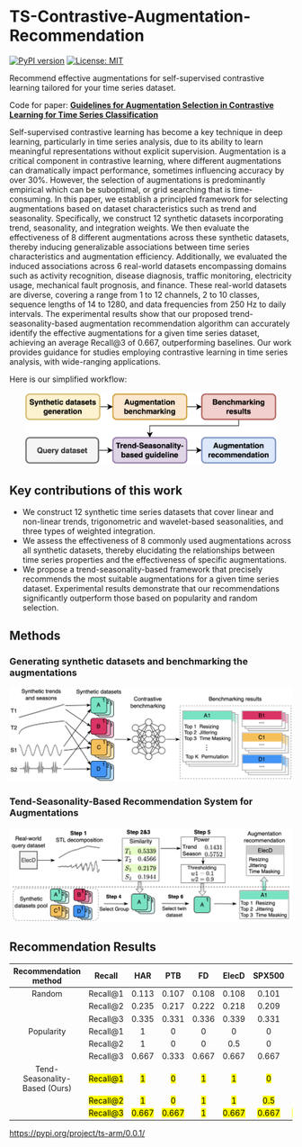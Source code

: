 # TS-Contrastive-Augmentation-Recommendation

[![PyPI version](https://badge.fury.io/py/ts-arm.svg)](https://badge.fury.io/py/ts-arm)
[![License: MIT](https://img.shields.io/badge/License-MIT-green.svg)](https://opensource.org/licenses/MIT)

Recommend effective augmentations for self-supervised contrastive learning tailored for your time series dataset.

Code for paper: [**Guidelines for Augmentation Selection in Contrastive Learning for Time Series Classification**]()

Self-supervised contrastive learning has become a key technique in deep learning, particularly in time series analysis, due to its ability to learn meaningful representations without explicit supervision. Augmentation is a critical component in contrastive learning, where different augmentations can dramatically impact performance, sometimes influencing accuracy by over 30\%. However, the selection of augmentations is predominantly empirical which can be suboptimal, or grid searching that is time-consuming.
In this paper, we establish a principled framework for selecting augmentations based on dataset characteristics such as trend and seasonality. Specifically, we construct 12 synthetic datasets incorporating trend, seasonality, and integration weights. We then evaluate the effectiveness of 8 different augmentations across these synthetic datasets, thereby inducing generalizable associations between time series characteristics and augmentation efficiency. Additionally, we evaluated the induced associations across 6 real-world datasets encompassing domains such as activity recognition, disease diagnosis, traffic monitoring, electricity usage, mechanical fault prognosis, and finance. These real-world datasets are diverse, covering a range from 1 to 12 channels, 2 to 10 classes, sequence lengths of 14 to 1280, and data frequencies from 250 Hz to daily intervals. The experimental results show that our proposed trend-seasonality-based augmentation recommendation algorithm can accurately identify the effective augmentations for a given time series dataset, achieving an average Recall@3 of 0.667, outperforming baselines. Our work provides guidance for studies employing contrastive learning in time series analysis, with wide-ranging applications.

Here is our simplified workflow:
<p align="center"><img src="img/mini_pipeline_h.png" alt="overview" width="450px" /></p>

## Key contributions of this work
- We construct 12 synthetic time series datasets that cover linear and non-linear trends, trigonometric and wavelet-based seasonalities, and three types of weighted integration.
- We assess the effectiveness of 8 commonly used augmentations across all synthetic datasets, thereby elucidating the relationships between time series properties and the effectiveness of specific augmentations.
- We propose a trend-seasonality-based framework that precisely recommends the most suitable augmentations for a given time series dataset. Experimental results demonstrate that our recommendations significantly outperform those based on popularity and random selection.

## Methods
### Generating synthetic datasets and benchmarking the augmentations
<p align="center"><img src="img/benchmarking_workflow.png" alt="overview" width="650px" /></p>

### Tend-Seasonality-Based Recommendation System for Augmentations
<p align="center"><img src="img/trend_season_recommendation.png" alt="overview" width="650px" /></p>

## Recommendation Results
<!-- 
| Recommendation method |Recall | HAR | PTB | FD | ElecD | SPX500 | Mean |
|:---:|:---:|:---:|:---:|:---:|:---:|:---:|:---:|
| Random | Recall@1 | 0.113 | 0.107 | 0.108 | 0.108 | 0.101 | 0.107 |
|        | Recall@2 | 0.235 | 0.217 | 0.222 | 0.218 | 0.209 | 0.22 |
|        | Recall@3 | 0.335 | 0.331 | 0.336 | 0.339 | 0.331 | 0.334 |
| Popularity | Recall@1 | 1 | 0 | 0 | 0 | 0 | 0.2 |
|            | Recall@2 | 1 | 0 | 0 | 0.5 | 0 | 0.3 |
|            | Recall@3 | 0.667 | 0.333 | 0.667 | 0.667 | 0.667 | 0.6 |
| Tend-Seasonality-Based (Ours) | Recall@1 | 1 | 0 | 1 | 1 | 0 | 0.6 |
|                               | Recall@2 | 1 | 0 | 1 | 1 | 0.5 | 0.7 |
|                               | Recall@3 | 0.667 | 0.667 | 1 | 0.667 | 0.667 | 0.734 |
-->

| Recommendation method          | Recall    | HAR   | PTB   | FD    | ElecD | SPX500 | Mean  |
|:------------------------------:|:---------:|:-----:|:-----:|:-----:|:-----:|:------:|:-----:|
| Random                         | Recall@1  | 0.113 | 0.107 | 0.108 | 0.108 | 0.101  | 0.107 |
|                                | Recall@2  | 0.235 | 0.217 | 0.222 | 0.218 | 0.209  | 0.22  |
|                                | Recall@3  | 0.335 | 0.331 | 0.336 | 0.339 | 0.331  | 0.334 |
| Popularity                     | Recall@1  | 1     | 0     | 0     | 0     | 0      | 0.2   |
|                                | Recall@2  | 1     | 0     | 0     | 0.5   | 0      | 0.3   |
|                                | Recall@3  | 0.667 | 0.333 | 0.667 | 0.667 | 0.667  | 0.6   |
| Tend-Seasonality-Based (Ours)  | <mark>Recall@1</mark>  | <mark>1</mark>     | <mark>0</mark>     | <mark>1</mark>     | <mark>1</mark>     | <mark>0</mark>      | <mark>0.6</mark>   |
|   | <mark>Recall@2</mark>  | <mark>1</mark>     | <mark>0</mark>     | <mark>1</mark>     | <mark>1</mark>     | <mark>0.5</mark>    | <mark>0.7</mark>   |
|   | <mark>Recall@3</mark>  | <mark>0.667</mark> | <mark>0.667</mark> | <mark>1</mark>     | <mark>0.667</mark> | <mark>0.667</mark>  | <mark>0.734</mark> |


https://pypi.org/project/ts-arm/0.0.1/
